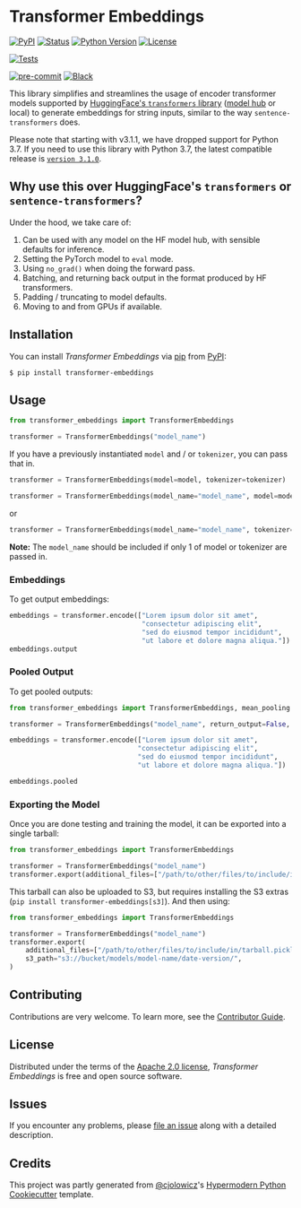 # Transformer Embeddings

[![PyPI](https://img.shields.io/pypi/v/transformer-embeddings.svg)][pypi_]
[![Status](https://img.shields.io/pypi/status/transformer-embeddings.svg)][status]
[![Python Version](https://img.shields.io/pypi/pyversions/transformer-embeddings)][python version]
[![License](https://img.shields.io/pypi/l/transformer-embeddings)][license]

[![Tests](https://github.com/ginger-io/transformer-embeddings/workflows/Tests/badge.svg?branch=main)][tests]

[![pre-commit](https://img.shields.io/badge/pre--commit-enabled-brightgreen?logo=pre-commit&logoColor=white)][pre-commit]
[![Black](https://img.shields.io/badge/code%20style-black-000000.svg)][black]

[pypi_]: https://pypi.org/project/transformer-embeddings/
[status]: https://pypi.org/project/transformer-embeddings/
[python version]: https://pypi.org/project/transformer-embeddings
[read the docs]: https://transformer-embeddings.readthedocs.io/
[tests]: https://github.com/ginger-io/transformer-embeddings/actions?workflow=Tests
[codecov]: https://app.codecov.io/gh/ginger-io/transformer-embeddings
[pre-commit]: https://github.com/pre-commit/pre-commit
[black]: https://github.com/psf/black

This library simplifies and streamlines the usage of encoder transformer models supported by [HuggingFace's `transformers` library](https://github.com/huggingface/transformers/) ([model hub](https://huggingface.co/models) or local) to generate embeddings for string inputs, similar to the way `sentence-transformers` does.

Please note that starting with v3.1.1, we have dropped support for Python 3.7. If you need to use this library with Python 3.7, the latest compatible release is [`version 3.1.0`](https://pypi.org/project/transformer-embeddings/3.1.0/).

## Why use this over HuggingFace's `transformers` or `sentence-transformers`?

Under the hood, we take care of:

1. Can be used with any model on the HF model hub, with sensible defaults for inference.
2. Setting the PyTorch model to `eval` mode.
3. Using `no_grad()` when doing the forward pass.
4. Batching, and returning back output in the format produced by HF transformers.
5. Padding / truncating to model defaults.
6. Moving to and from GPUs if available.

## Installation

You can install _Transformer Embeddings_ via [pip] from [PyPI]:

```console
$ pip install transformer-embeddings
```

## Usage

```python
from transformer_embeddings import TransformerEmbeddings

transformer = TransformerEmbeddings("model_name")
```

If you have a previously instantiated `model` and / or `tokenizer`, you can pass that in.

```python
transformer = TransformerEmbeddings(model=model, tokenizer=tokenizer)
```

```python
transformer = TransformerEmbeddings(model_name="model_name", model=model)
```

or

```python
transformer = TransformerEmbeddings(model_name="model_name", tokenizer=tokenizer)
```

**Note:** The `model_name` should be included if only 1 of model or tokenizer are passed in.

### Embeddings

To get output embeddings:

```python
embeddings = transformer.encode(["Lorem ipsum dolor sit amet",
                                 "consectetur adipiscing elit",
                                 "sed do eiusmod tempor incididunt",
                                 "ut labore et dolore magna aliqua."])
embeddings.output
```

### Pooled Output

To get pooled outputs:

```python
from transformer_embeddings import TransformerEmbeddings, mean_pooling

transformer = TransformerEmbeddings("model_name", return_output=False, pooling_fn=mean_pooling)

embeddings = transformer.encode(["Lorem ipsum dolor sit amet",
                                "consectetur adipiscing elit",
                                "sed do eiusmod tempor incididunt",
                                "ut labore et dolore magna aliqua."])

embeddings.pooled
```

### Exporting the Model

Once you are done testing and training the model, it can be exported into a single tarball:

```python
from transformer_embeddings import TransformerEmbeddings

transformer = TransformerEmbeddings("model_name")
transformer.export(additional_files=["/path/to/other/files/to/include/in/tarball.pickle"])
```

This tarball can also be uploaded to S3, but requires installing the S3 extras (`pip install transformer-embeddings[s3]`). And then using:

```python
from transformer_embeddings import TransformerEmbeddings

transformer = TransformerEmbeddings("model_name")
transformer.export(
    additional_files=["/path/to/other/files/to/include/in/tarball.pickle"],
    s3_path="s3://bucket/models/model-name/date-version/",
)
```

## Contributing

Contributions are very welcome. To learn more, see the [Contributor Guide].

## License

Distributed under the terms of the [Apache 2.0 license][license], _Transformer Embeddings_ is free and open source software.

## Issues

If you encounter any problems, please [file an issue] along with a detailed description.

## Credits

This project was partly generated from [@cjolowicz]'s [Hypermodern Python Cookiecutter] template.

[@cjolowicz]: https://github.com/cjolowicz
[pypi]: https://pypi.org/
[hypermodern python cookiecutter]: https://github.com/cjolowicz/cookiecutter-hypermodern-python
[file an issue]: https://github.com/ginger-io/transformer-embeddings/issues
[pip]: https://pip.pypa.io/

<!-- github-only -->

[license]: https://github.com/ginger-io/transformer-embeddings/blob/main/LICENSE
[contributor guide]: https://github.com/ginger-io/transformer-embeddings/blob/main/CONTRIBUTING.md
[command-line reference]: https://transformer-embeddings.readthedocs.io/en/latest/usage.html
